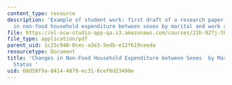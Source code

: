 ```yaml
---
content_type: resource
description: 'Example of student work: first draft of a research paper on changes
  in non-food household expenditure between sexes by marital and work status.'
file: https://ol-ocw-studio-app-qa.s3.amazonaws.com/courses/21h-927j-the-economic-history-of-work-and-family-spring-2005/68d58f9a84144879ec316cef6d23498e_MIT21H_927JS05_first_anony.pdf
file_type: application/pdf
parent_uid: 1c25c940-8cec-a3e3-5edb-e12f619ceeda
resourcetype: Document
title: 'Changes in Non-Food Household Expenditure between Sexes  by Marital and Work
  Status '
uid: 68d58f9a-8414-4879-ec31-6cef6d23498e
---
```

